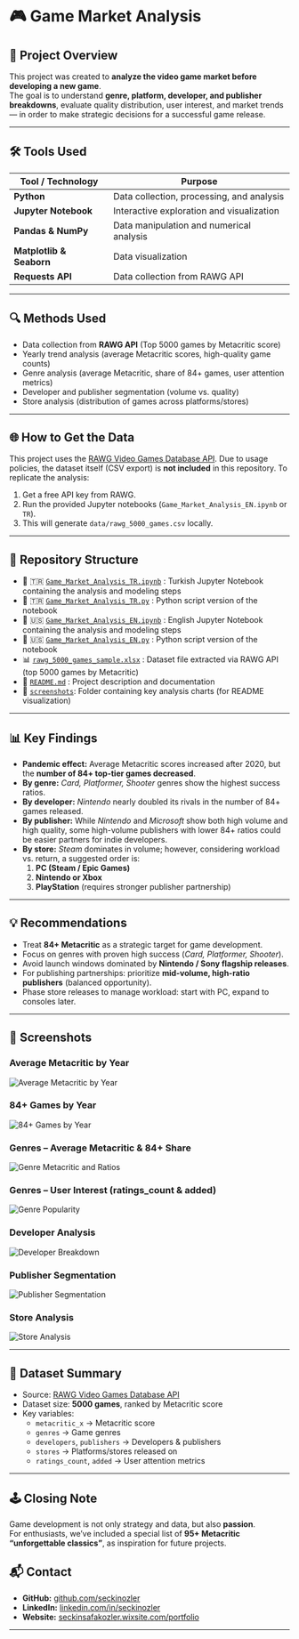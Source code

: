 # 🎮 Game Market Analysis

## 📌 Project Overview
This project was created to **analyze the video game market before developing a new game**.  
The goal is to understand **genre, platform, developer, and publisher breakdowns**, evaluate quality distribution, user interest, and market trends — in order to make strategic decisions for a successful game release.

---

## 🛠 Tools Used  

| Tool / Technology | Purpose |
|-------------------|---------|
| **Python** | Data collection, processing, and analysis |
| **Jupyter Notebook** | Interactive exploration and visualization |
| **Pandas & NumPy** | Data manipulation and numerical analysis |
| **Matplotlib & Seaborn** | Data visualization |
| **Requests API** | Data collection from RAWG API |

---

## 🔍 Methods Used  

- Data collection from **RAWG API** (Top 5000 games by Metacritic score)  
- Yearly trend analysis (average Metacritic scores, high-quality game counts)  
- Genre analysis (average Metacritic, share of 84+ games, user attention metrics)  
- Developer and publisher segmentation (volume vs. quality)  
- Store analysis (distribution of games across platforms/stores)  

---

## 🌐 How to Get the Data
This project uses the [RAWG Video Games Database API](https://rawg.io/apidocs).
Due to usage policies, the dataset itself (CSV export) is **not included** in this repository.
To replicate the analysis:
1. Get a free API key from RAWG.
2. Run the provided Jupyter notebooks (`Game_Market_Analysis_EN.ipynb` or `TR`).
3. This will generate `data/rawg_5000_games.csv` locally.

---

## 📂 Repository Structure  

- 📓 🇹🇷 [`Game_Market_Analysis_TR.ipynb`](Game_Market_Analysis_TR.ipynb) : Turkish Jupyter Notebook containing the analysis and modeling steps  
- 🐍 🇹🇷 [`Game_Market_Analysis_TR.py`](Game_Market_Analysis_TR.py) : Python script version of the notebook 
- 📓 🇺🇸 [`Game_Market_Analysis_EN.ipynb`](Game_Market_Analysis_EN.ipynb) : English Jupyter Notebook containing the analysis and modeling steps  
- 🐍 🇺🇸 [`Game_Market_Analysis_EN.py`](Game_Market_Analysis_EN.py) : Python script version of the notebook 
- 📊 [`rawg_5000_games_sample.xlsx`](rawg_5000_games_sample.xlsx) : Dataset file extracted via RAWG API (top 5000 games by Metacritic)  
- 📄 [`README.md`](README.md) : Project description and documentation
- 📸 [`screenshots`](screenshots): Folder containing key analysis charts (for README visualization)  

---

## 📊 Key Findings  

- **Pandemic effect:** Average Metacritic scores increased after 2020, but the **number of 84+ top-tier games decreased**.  
- **By genre:** *Card, Platformer, Shooter* genres show the highest success ratios.  
- **By developer:** *Nintendo* nearly doubled its rivals in the number of 84+ games released.  
- **By publisher:** While *Nintendo* and *Microsoft* show both high volume and high quality, some high-volume publishers with lower 84+ ratios could be easier partners for indie developers.  
- **By store:** *Steam* dominates in volume; however, considering workload vs. return, a suggested order is:  
  1. **PC (Steam / Epic Games)**  
  2. **Nintendo or Xbox**  
  3. **PlayStation** (requires stronger publisher partnership)  

---

## 💡 Recommendations  

- Treat **84+ Metacritic** as a strategic target for game development.  
- Focus on genres with proven high success (*Card, Platformer, Shooter*).  
- Avoid launch windows dominated by **Nintendo / Sony flagship releases**.  
- For publishing partnerships: prioritize **mid-volume, high-ratio publishers** (balanced opportunity).  
- Phase store releases to manage workload: start with PC, expand to consoles later.  

---

## 📸 Screenshots  

### Average Metacritic by Year  
![Average Metacritic by Year](screenshots/avg_metacritic_by_year.png)  

### 84+ Games by Year  
![84+ Games by Year](screenshots/84plus_by_year.png)  

### Genres – Average Metacritic & 84+ Share  
![Genre Metacritic and Ratios](screenshots/genre_quality.png)  

### Genres – User Interest (ratings_count & added)  
![Genre Popularity](screenshots/genre_interest.png)  

### Developer Analysis  
![Developer Breakdown](screenshots/developer_breakdown.png)  

### Publisher Segmentation  
![Publisher Segmentation](screenshots/publisher_segmentation.png)  

### Store Analysis  
![Store Analysis](screenshots/store_analysis.png)  

---

## 📑 Dataset Summary  

- Source: [RAWG Video Games Database API](https://rawg.io/apidocs)  
- Dataset size: **5000 games**, ranked by Metacritic score  
- Key variables:  
  - `metacritic_x` → Metacritic score  
  - `genres` → Game genres  
  - `developers`, `publishers` → Developers & publishers  
  - `stores` → Platforms/stores released on  
  - `ratings_count`, `added` → User attention metrics  

---

## 🕹 Closing Note  

Game development is not only strategy and data, but also **passion**.  
For enthusiasts, we’ve included a special list of **95+ Metacritic “unforgettable classics”**, as inspiration for future projects.  

## 📬 Contact

- **GitHub:** [github.com/seckinozler](https://github.com/seckinozler)  
- **LinkedIn:** [linkedin.com/in/seckinozler](https://www.linkedin.com/in/seckinozler/)  
- **Website:** [seckinsafakozler.wixsite.com/portfolio](https://seckinsafakozler.wixsite.com/portfolio)

---
